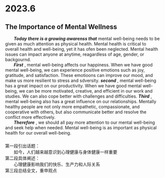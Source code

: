 # 2023.6
## The Importance of Mental Wellness  
&emsp;&emsp;***Today there is a growing awarenss that*** mental well-being needs to be given as much attention as physical health. Mental health is critical to overall health and well-being, yet it has ofen been neglected. Mental health issues can impact anyone at anytime, reagardless of age, gender, or backgournd.  
&emsp;&emsp;***First*** , mental well-being affects our happiness. When we have good mental well-being, we can experience positive emotions such as joy, gratitude, and satisfaction. These emotioons can improve our mood, and make us more resilient to stress and sdversity. ***second*** , mental well-being has a great impact on our productivity. When we have good mental well-being, we can be more motivated, creative, and efficient in our work and studies. We can also cope better with challenges and difficulties. ***Third*** , mental well-being also has a great influence on our relationships. Mentally healthy people are not only more empathetic, compassionate, and cooperative with others, but also communicate better and resolve the conflict more effectively.  
&emsp;&emsp;***Therefore*** , we should all pay more attention to our mental well-being and seek help when needed. Mental well-being is as important as physical health for our overall well-being.
###
第一段引出话题：  
&emsp;&emsp;如今，人们越来越意识到心理健康与身体健康一样重要  
第二段具体阐述：  
&emsp;&emsp;心理健康影响我们的快乐、生产力和人际关系  
第三段总结全文，重申观点  
